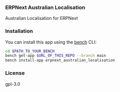 ### ERPNext Australian Localisation

Australian Localisation for ERPNext

### Installation

You can install this app using the [bench](https://github.com/frappe/bench) CLI:

```bash
cd $PATH_TO_YOUR_BENCH
bench get-app $URL_OF_THIS_REPO --branch main
bench install-app erpnext_australian_localisation
```
### License

gpl-3.0
